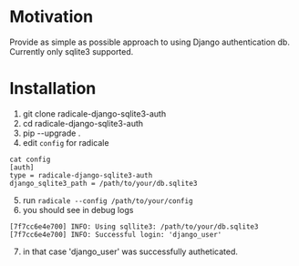 # Motivation

Provide as simple as possible approach to using Django authentication db. Currently only sqlite3 supported.

# Installation

1. git clone radicale-django-sqlite3-auth
2. cd radicale-django-sqlite3-auth
3. pip --upgrade . 
4. edit `config` for radicale 

```
cat config
[auth]
type = radicale-django-sqlite3-auth
django_sqlite3_path = /path/to/your/db.sqlite3
```
5. run `radicale --config /path/to/your/config`
6. you should see in debug logs 
```
[7f7cc6e4e700] INFO: Using sqllite3: /path/to/your/db.sqlite3
[7f7cc6e4e700] INFO: Successful login: 'django_user'
```
7. in that case 'django_user' was successfully autheticated.
